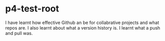 # p4-test-root
I have learnt how effective Github an be for collabrative projects and what repos are. I also learnt about what a version history is. I learnt what a push and pull was.
